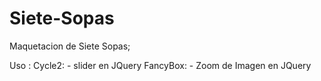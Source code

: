 # Siete-Sopas



Maquetacion de Siete Sopas;

Uso :
  Cycle2:
    - slider en JQuery
  FancyBox:
    - Zoom de Imagen en JQuery
